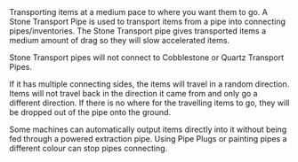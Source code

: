 <lore>
Transporting items at a medium pace to where you want them to go.
</lore>
<no_lore>
A Stone Transport Pipe is used to transport items from a pipe into connecting pipes/inventories.
</no_lore>

<recipes stack="buildcrafttransport:pipe_stone_item"/>

<chapter name="Pipe Mechanics"/>
The Stone Transport pipe gives transported items a medium amount of drag so they will slow accelerated items.

Stone Transport pipes will not connect to Cobblestone or Quartz Transport Pipes.

If it has multiple connecting sides, the items will travel in a random direction.
Items will not travel back in the direction it came from and only go a different direction.
If there is no where for the travelling items to go, they will be dropped out of the pipe onto the ground.

Some machines can automatically output items directly into it without being fed through a powered extraction pipe.
Using Pipe Plugs or painting pipes a different colour can stop pipes connecting.

<usages stack="buildcrafttransport:pipe_stone_item"/>